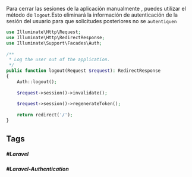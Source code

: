 Para cerrar las sesiones de la aplicación manualmente , puedes utilizar el método de `logout`.Esto eliminará la información de autenticación de la sesión del usuario para que solicitudes posteriores no se `autentiquen`

```php
use Illuminate\Http\Request;
use Illuminate\Http\RedirectResponse;
use Illuminate\Support\Facades\Auth;
 
/**
 * Log the user out of the application.
 */
public function logout(Request $request): RedirectResponse
{
    Auth::logout();
 
    $request->session()->invalidate();
 
    $request->session()->regenerateToken();
 
    return redirect('/');
}
```

## Tags

##### #Laravel
##### #Laravel-Authentication